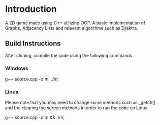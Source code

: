 
# Introduction

A 2D game made using C++ utilizing OOP. A basic implementation of Graphs, Adjacency Lists and relevant algorithms such as Djisktra.

## Build Instructions

After cloning, compile the code using the following commands

### Windows

g++ source.cpp -o m; ./m;

### Linux
Please note that you may need to change some methods such as _getch() and the clearing the screen methods in order to run the code on Linux.

g++ source.cpp -o m && ./m;